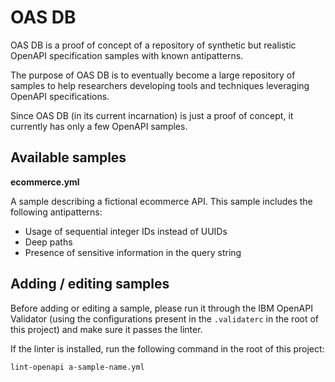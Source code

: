 # OAS DB

OAS DB is a proof of concept of a repository of synthetic but realistic OpenAPI specification samples with
known antipatterns.

The purpose of OAS DB is to eventually become a large repository of samples to help researchers developing tools and techniques leveraging OpenAPI specifications.

Since OAS DB (in its current incarnation) is just a proof of concept, it currently has only a few OpenAPI samples.

## Available samples

**ecommerce.yml**

A sample describing a fictional ecommerce API. This sample includes the following
antipatterns:
  - Usage of sequential integer IDs instead of UUIDs
  - Deep paths
  - Presence of sensitive information in the query string

## Adding / editing samples

Before adding or editing a sample, please run it through the IBM OpenAPI Validator
(using the configurations present in the `.validaterc` in the root of this project)
and make sure it passes the linter.

If the linter is installed, run the following command in the root of this project:

```
lint-openapi a-sample-name.yml
```
